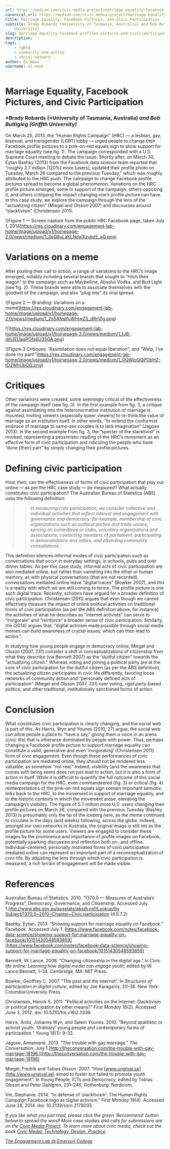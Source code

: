 ```yaml
---
url: https://medium.com/civic-media-project/marriage-equality-facebook-profiles-pictures-and-civic-participation-d6f50989382c
canonical_url: https://medium.com/civic-media-project/marriage-equality-facebook-profiles-pictures-and-civic-participation-d6f50989382c
title: Marriage Equality, Facebook Pictures, and Civic Participation
subtitle: Brady Robards (University of Tasmania, Australia) and Bob Buttigieg (Griffth
    University)
slug: marriage-equality-facebook-profiles-pictures-and-civic-participation
description: ''
tags:
    - lgbtq
    - community-and-action
    - social-network
author: EL_News
username: el-news
---
```


# Marriage Equality, Facebook Pictures, and Civic Participation

### *Brady Robards (*University of Tasmania, Australia) _and Bob Buttigieg (Griffth University)_

On March 25, 2013, the “Human Rights Campaign” (HRC) — a lesbian, gay, bisexual, and transgender (LGBT) lobby — urged people to change their Facebook profile pictures to a pink-on-red equals sign to show support for marriage equality (see fig. 1). The campaign corresponded with a U.S. Supreme Court meeting to debate the issue. Shortly after, on March 30, Eytan Bashky (2013) from the Facebook data science team reported that “roughly 2.7 million (120%) more [users], updated their profile photo on Tuesday, March 26 compared to the previous Tuesday,” which was roughly attributed to the HRC push. The campaign to change Facebook profile pictures spread to become a global phenomenon. Variations on the HRC profile picture emerged, some in support of the campaign, others opposing it, and others critiquing the impact changing one’s profile picture can have. In this case study, we explore the campaign through the lens of the “actualizing citizen” (Miegel and Olsson 2007) and discourses around “slacktivism” (Christensen 2011).

![Figure 1 — Screen capture from the public HRC Facebook page, taken July 1, 2014]https://res.cloudinary.com/engagement-lab-home/image/upload/v1/homepage-2.0/news/medium/1_3eQ8uLaKLNdxlXzubzE_aQ.png)

# Variations on a meme

After posting their call to action, a range of variations to the HRC’s image emerged, notably including several brands that sought to “hitch their wagon” to the campaign such as Maybelline, Absolut Vodka, and Bud Light (see fig. 2). These brands were able to associate themselves with the goodwill of the campaign, and also “plug into” its viral spread.

![Figure 2 — Branding: Variations on a meme]https://res.cloudinary.com/engagement-lab-home/image/upload/v1/homepage-2.0/news/medium/1_2o5ANstfuWhtwZS_dRnVlg.png)

![]https://res.cloudinary.com/engagement-lab-home/image/upload/v1/homepage-2.0/news/medium/1_tJB-djhJEUagPOfs6U35GA.png)

![Figure 3 Critiques: “Assimilation does not equal liberation”; and “Welp, I’ve done my part!”]https://res.cloudinary.com/engagement-lab-home/image/upload/v1/homepage-2.0/news/medium/1_OQWjoQQPObH2-tD2WhUbQQ.png)

# Critiques

Other variations were created, some seemingly critical of the effectiveness of the campaign itself (see fig. 3). In the first example from fig. 3, a critique against assimilating into the heteronormative institution of marriage is mounted, inviting viewers (especially queer viewers) to re-think the value of marriage as an institution itself. In other words, “to extend the conformist embrace of marriage to same-sex couples is to lack imagination” (Jagose 2013). In the second example from fig. 3, the “specter of the slacktivist” is invoked, representing a pessimistic reading of the HRC’s movement as an effective form of civic participation and ridiculing the people who have “done [their] part” by simply changing their profile pictures.

# Defining civic participation

How, then, can the effectiveness of forms of civic participation that play out online — as per the HRC case study — be measured? What actually constitutes civic participation? The Australian Bureau of Statistics (ABS) uses the following definition:

> > _In measuring civic participation, we consider collective and individual activities that reflect interest and engagement with governance and democracy: for example, membership of civic organizations such as political parties and trade unions; serving on committees or clubs, voluntary organizations and associations; contacting members of parliament; participating in demonstrations and rallies; and attending community consultations._

This definition silences informal modes of civic participation such as conversations that occur in everyday settings, in schools, pubs and over dinner tables. As per this case study, informal acts of civic participation are also mediated online, but rather than vanishing into the ether or human memory, as with physical conversations (that are not recorded), conversations mediated online leave “digital traces” (Bowker 2007), and this is a reality with which we are still coming to terms. The profile picture is one such digital trace. Recently, scholars have argued for a broader definition of civic participation. Christensen (2011) argues that even though we cannot effectively measure the impact of online political activities on traditional forms of civic participation (as per the ABS definition above, for instance) the activities of what he describes as “internet activists” can serve to “invigorate” and “reinforce” a broader sense of civic participation. Similarly, Vie (2014) argues that, “digital activism made possible through social media memes can build awareness of crucial issues, which can then lead to action.”

In studying how young people engage in democracy online, Miegel and Olsson (2007, 231) consider a shift in conceptualizations of citizenship from what they describe (via Bennett 2007) as the “dutiful citizen” towards the “actualizing citizen.” Whereas voting and joining a political party are at the core of civic participation for the dutiful citizen (as per the ABS definition), the actualizing citizen participates in civic life differently, favoring loose networks of community action and “personally defined acts of participation” (Miegel and Olsson 2007, 231) over voting, rigid party-based politics, and other traditional, institutionally sanctioned forms of action.

# Conclusion

What constitutes civic participation is clearly changing, and the social web is part of this. As Harris, Wyn and Younes (2010, 27) argue, the social web can allow people a place to “have a say,” giving them a voice in an arena (civic life) that is otherwise dominated by people with power. Thus, perhaps changing a Facebook profile picture to support marriage equality can constitute a valid, generative and even ‘invigorating’ (Christensen 2011) form of civic engagement. Even though these performances of civic participation are mediated online, they should not be rendered less valuable, as somehow “not real.” Indeed, visibility (and the awareness that comes with being seen) does not just lead to action, but it is also a form of action in itself. While it is difficult to quantify the full outcome of this social media campaign for the HRC, even commandeered (fig. 3) or critical (fig. 4) reinterpretations of the pink-on-red equals sign contain important semiotic links back to the HRC, to the movement in support of marriage equality, and to the historic contexts in which the movement arose, elevating the campaign’s visibility. The figure of 2.7 million more U.S. users changing their profile pictures on March 26, compared with the previous Tuesday (Bashky 2013) is presumably only the tip of the iceberg here, as the meme continued to circulate in the days (and weeks) following, across the globe. Indeed, amongst our own networks in Australia, the original image is still set as the profile picture for some users. Viewers are engaged to consider these images by the prominence and importance of profile images on Facebook, potentially sparking discussion and reflection both on- and offline. Individual-centered, personally motivated forms of civic participation mediated online can represent an important part of a reconceptualization of civic life. By adjusting the lens through which civic participation is measured, a rich terrain of engagement will be made visible.

# References

Australian Bureau of Statistics. 2010. “1370.0 — Measures of Australia’s Progress”, Democracy, Governance, and Citizenship. Accessed July 1.[http://www.abs.gov.au/ausstats/abs@.nsf/Lookup/by Subject/1370.0~2010~Chapter~Civic participation](http://www.abs.gov.au/ausstats/abs@.nsf/Lookup/by%20Subject/1370.0~2010~Chapter~Civic%20participation) (4.6.7.2)

Bashky, Eytan. 2013. “Showing support for marriage equality on Facebook.” Facebook. Accessed July 1. [https://www.facebook.com/notes/facebook-data-science/showing-support-for-marriage-equality-on-facebook/10151430548593859](https://www.facebook.com/notes/facebook-data-science/showing-support-for-marriage-equality-on-facebook/10151430548593859)

Bennett, W. Lance. 2008. “Changing citizenship in the digital age.” In _Civic life online: Learning how digital media can engage youth_, edited by W. Lance Bennett, 1–24. Cambridge, MA: MIT Press.

Bowker, Geoffrey C. 2007. “The past and the internet”. In _Structures of participation in digital culture_, edited by Joe Karaganis, 20–36. New York: Columbia University Press.

Christensen, Henrik S. 2011. “Political activities on the Internet: Slacktivism or political participation by other means?” _First Monday_ 16(2). Accessed June 3, 2012. doi: 10.5210/fm.v16i2.3336.

Harris, Anita, Johanna Wyn, and Salem Younes. 2010. “Beyond apathetic or activist youth: ‘Ordinary’ young people and contemporary forms of participation.” _Young_ 18(1): 9–32.

Jagose, Annamarie. 2013. “The trouble with gay marriage.” _The Conversation_, July 1.[http://theconversation.com/the-trouble-with-gay-marriage-19196.](http://theconversation.com/the-trouble-with-gay-marriage-19196)

Miegel, Fredrik and Tobias Olsson. 2007. “How [www.ungtval.se](http://www.ungtval.se) aimed to foster but failed to promote youth engagement”. In Young People, ICTs and Democracy, edited by Tobias Olsson and Peter Dahlgren, 231–246, Gothenburg: Nordicom.

Vie, Stephanie. 2014. “In defense of ‘slacktivism’: The Human Rights Campaign Facebook logo as digital activism.” _First Monday_ 19(4). Accessed June 28, 2014. doi: 10.2139/ssrn.2179035.

_If you like what you just read, please click the green ‘Recommend’ button below to spread the word! More case studies and calls for submissions are on the [Civic Media Project](http://www.civicmediaproject.com). To learn more about civic media, check out the book [Civic Media: Technology, Design, Practice](https://mitpress.mit.edu/books/civic-media)._

[_The Engagement Lab @ Emerson College_](http://elab.emerson.edu)

